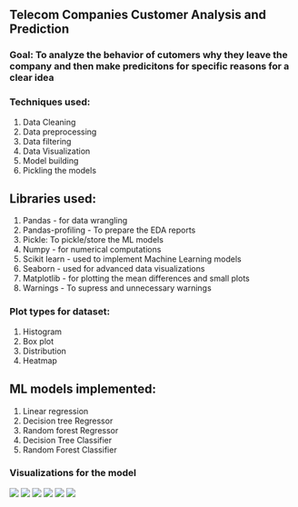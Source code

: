 ## Telecom Companies Customer Analysis and Prediction
### Goal: To analyze the behavior of cutomers why they leave the company and then make predicitons for specific reasons for a clear idea

### Techniques used:
1. Data Cleaning
2. Data preprocessing
3. Data filtering
4. Data Visualization
5. Model building 
6. Pickling the models

## Libraries used:
1. Pandas - for data wrangling
2. Pandas-profiling - To prepare the EDA reports
3. Pickle: To pickle/store the ML models
4. Numpy - for numerical computations 
5. Scikit learn - used to implement Machine Learning models
6. Seaborn - used for advanced data visualizations
7. Matplotlib - for plotting the mean differences and small plots
8. Warnings - To supress and unnecessary warnings

### Plot types for dataset:
1. Histogram
2. Box plot
3. Distribution
4. Heatmap

## ML models implemented:
1. Linear regression
2. Decision tree Regressor
3. Random forest Regressor
4. Decision Tree Classifier
5. Random Forest Classifier

### Visualizations for the model
<img src = "https://github.com/PiyushBL45t/ML-Crate/blob/main/Telecom%20Customer%20Churn%20Prediction/Images/Screenshot%20(39).png"/>
<img src = "https://github.com/PiyushBL45t/ML-Crate/blob/main/Telecom%20Customer%20Churn%20Prediction/Images/Screenshot%20(40).png"/>
<img src = "https://github.com/PiyushBL45t/ML-Crate/blob/main/Telecom%20Customer%20Churn%20Prediction/Images/Screenshot%20(41).png"/>
<img src = "https://github.com/PiyushBL45t/ML-Crate/blob/main/Telecom%20Customer%20Churn%20Prediction/Images/Screenshot%20(42).png"/>
<img src = "https://github.com/PiyushBL45t/ML-Crate/blob/main/Telecom%20Customer%20Churn%20Prediction/Images/Screenshot%20(43).png"/>
<img src = "https://github.com/PiyushBL45t/ML-Crate/blob/main/Telecom%20Customer%20Churn%20Prediction/Images/Screenshot%20(44).png"/>


